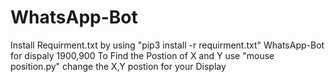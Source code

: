 # WhatsApp-Bot
Install Requirment.txt by using "pip3 install -r requirment.txt"
WhatsApp-Bot for dispaly 1900,900
To Find the Postion of X and Y use "mouse position.py" 
change the X,Y postion for your Display
